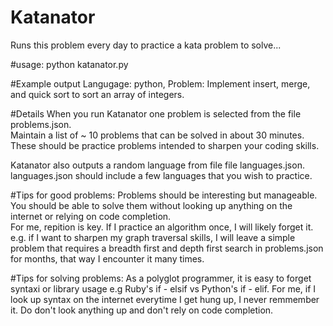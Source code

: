 # Katanator
Runs this problem every day to practice a kata problem to solve... 

#usage: python katanator.py

#Example output
Langugage: python, Problem: Implement insert, merge, and quick sort to sort an array of integers.

#Details
When you run Katanator one problem is selected from the file problems.json.  
Maintain a list of ~ 10 problems that can be solved in about 30 minutes.  These should be practice problems intended to sharpen your coding skills.

Katanator also outputs a random language from file file languages.json.  
languages.json should include a few languages that you wish to practice.


#Tips for good problems:
Problems should be interesting but manageable.  You should be able to solve them without looking up anything on the internet or relying on code completion.  
For me, repition is key.  If I practice an algorithm once, I will likely forget it.  e.g. if I want to sharpen my graph traversal skills,
I will leave a simple problem that requires a breadth first and depth first search in problems.json for months, that way I encounter it many times. 

#Tips for solving problems:
As a polyglot programmer, it is easy to forget syntaxi or library usage e.g Ruby's if - elsif vs Python's if - elif.  For me, if I look up syntax on the internet
everytime I get hung up, I never remmember it.  Do don't look anything up and don't rely on code completion.  

